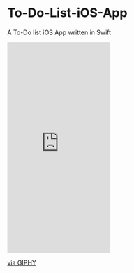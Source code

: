 # To-Do-List-iOS-App
A To-Do list iOS App written in Swift


<iframe src="https://giphy.com/embed/5zkL51B2Qun5TByn2z" width="236" height="480" frameBorder="0" class="giphy-embed" allowFullScreen></iframe><p><a href="https://giphy.com/gifs/5zkL51B2Qun5TByn2z">via GIPHY</a></p>
